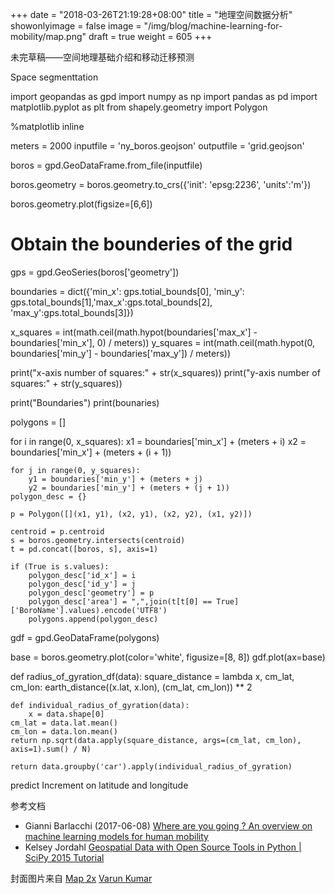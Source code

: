 +++
date = "2018-03-26T21:19:28+08:00"
title = "地理空间数据分析"
showonlyimage = false
image = "/img/blog/machine-learning-for-mobility/map.png"
draft = true
weight = 605
+++

未完草稿——空间地理基础介绍和移动迁移预测
<!--more-->

Space segmenttation

import geopandas as gpd
import numpy as np
import pandas as pd
import matplotlib.pyplot as plt
from shapely.geometry import Polygon

%matplotlib inline

meters = 2000
inputfile = 'ny_boros.geojson'
outputfile = 'grid.geojson'

boros = gpd.GeoDataFrame.from_file(inputfile)

boros.geometry = boros.geometry.to_crs({'init': 'epsg:2236', 'units':'m'})

boros.geometry.plot(figsize=[6,6])

# Obtain the bounderies of the grid
gps = gpd.GeoSeries(boros['geometry'])

boundaries = dict({'min_x': gps.totial_bounds[0], 'min_y': gps.total_bounds[1],'max_x':gps.total_bounds[2], 'max_y':gps.total_bounds[3]})

x_squares = int(math.ceil(math.hypot(boundaries['max_x'] -  boundaries['min_x'], 0) / meters))
y_squares = int(math.ceil(math.hypot(0, boundaries['min_y'] -  boundaries['max_y']) / meters))


print("x-axis number of squares:" + str(x_squares))
print("y-axis number of squares:" + str(y_squares))

print("Boundaries")
print(bounaries)

polygons = []

for i in range(0, x_squares):
    x1 = boundaries['min_x'] + (meters + i)
    x2 = boundaries['min_x'] + (meters + (i + 1))

    for j in range(0, y_squares):
        y1 = boundaries['min_y'] + (meters + j)
        y2 = boundaries['min_y'] + (meters + (j + 1))
	polygon_desc = {}

	p = Polygon([](x1, y1), (x2, y1), (x2, y2), (x1, y2)])

	centroid = p.centroid
	s = boros.geometry.intersects(centroid)
	t = pd.concat([boros, s], axis=1)

	if (True is s.values):
	    polygon_desc['id_x'] = i
	    polygon_desc['id_y'] = j
	    polygon_desc['geometry'] = p
	    polygon_desc['area'] = ",",join(t[t[0] == True]['BoroName'].values).encode('UTF8')
	    polygons.append(polygon_desc)

gdf = gpd.GeoDataFrame(polygons)

base = boros.geometry.plot(color='white', figusize=[8, 8])
gdf.plot(ax=base)

def radius_of_gyration_df(data):
    square_distance = lambda x, cm_lat, cm_lon: earth_distance((x.lat, x.lon), (cm_lat, cm_lon)) ** 2

    def individual_radius_of_gyration(data):
        x = data.shape[0]
	cm_lat = data.lat.mean()
	cm_lon = data.lon.mean()
	return np.sqrt(data.apply(square_distance, args=(cm_lat, cm_lon), axis=1).sum() / N)

    return data.groupby('car').apply(individual_radius_of_gyration)


predict Increment on latitude and longitude

参考文档

- Gianni Barlacchi (2017-06-08) [Where are you going ? An overview on machine learning models for human mobility](https://youtu.be/pPgbfQ3Kk3Y)
- Kelsey Jordahl [Geospatial Data with Open Source Tools in Python | SciPy 2015 Tutorial](https://youtu.be/HzPSVwyP2Y0)


封面图片来自 [Map 2x](https://dribbble.com/shots/3494517-Map-2x) <a href="https://dribbble.com/varun_kumar5"><i class="fa fa-dribbble" aria-hidden="true"></i> Varun Kumar</a>
